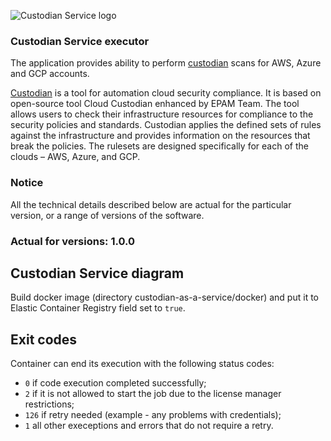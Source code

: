![Custodian Service logo](../../docs/pics/cs_logo.png)

### Custodian Service executor

The application provides ability to
perform [custodian](https://cloudcustodian.io)
scans for AWS, Azure and GCP accounts.

[Custodian](https://cloudcustodian.io) is a tool for automation cloud security
compliance. It is based on open-source tool Cloud Custodian enhanced by EPAM
Team. The tool allows users to check their infrastructure resources for
compliance to the security policies and standards. Custodian applies the defined
sets of rules against the infrastructure and provides information on the
resources that break the policies. The rulesets are designed specifically for
each of the clouds – AWS, Azure, and GCP.

### Notice

All the technical details described below are actual for the particular version,
or a range of versions of the software.

### Actual for versions: 1.0.0

## Custodian Service diagram

Build docker image (directory custodian-as-a-service/docker) and put it to
   Elastic Container Registry field set to `true`.

## Exit codes
Container can end its execution with the following status codes:
- `0` if code execution completed successfully;
- `2` if it is not allowed to start the job due to the license manager restrictions;
- `126` if retry needed (example - any problems with credentials);
- `1` all other execeptions and errors that do not require a retry.